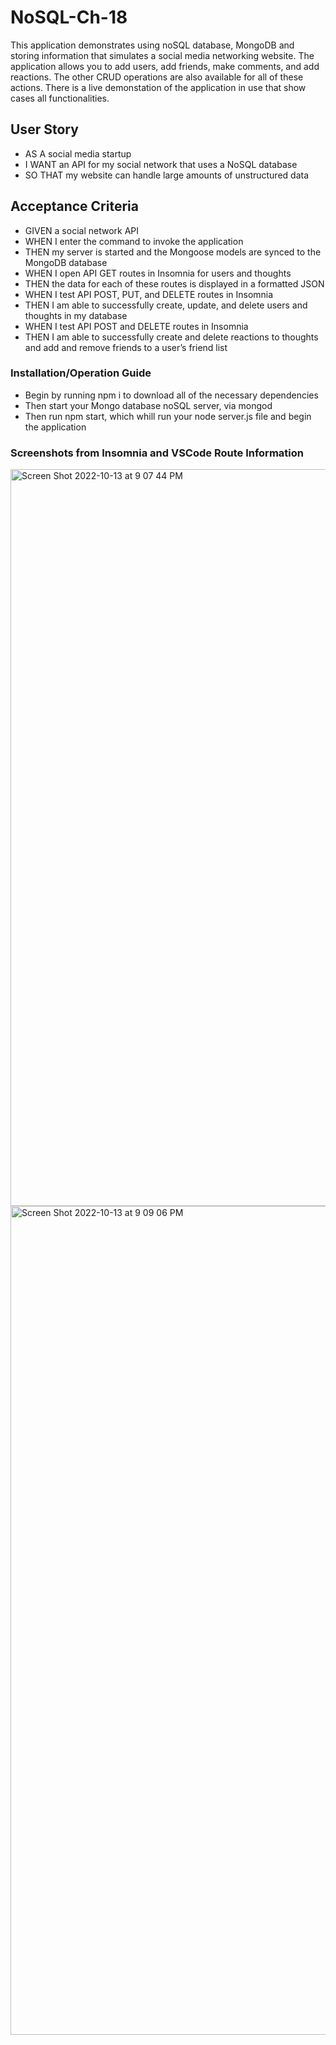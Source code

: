 # NoSQL-Ch-18
This application demonstrates using noSQL database, MongoDB and storing information that simulates a social media networking website. The application allows you to add users, add friends, make comments, and add reactions. The other CRUD operations are also available for all of these actions. There is a live demonstation of the application in use that show cases all functionalities.

## User Story
- AS A social media startup
- I WANT an API for my social network that uses a NoSQL database
- SO THAT my website can handle large amounts of unstructured data

## Acceptance Criteria

- GIVEN a social network API
- WHEN I enter the command to invoke the application
- THEN my server is started and the Mongoose models are synced to the MongoDB database
- WHEN I open API GET routes in Insomnia for users and thoughts
- THEN the data for each of these routes is displayed in a formatted JSON
- WHEN I test API POST, PUT, and DELETE routes in Insomnia
- THEN I am able to successfully create, update, and delete users and thoughts in my database
- WHEN I test API POST and DELETE routes in Insomnia
- THEN I am able to successfully create and delete reactions to thoughts and add and remove friends to a user’s friend list


### Installation/Operation Guide
- Begin by running npm i to download all of the necessary dependencies
- Then start your Mongo database noSQL server, via mongod
- Then run npm start, which whill run your node server.js file and begin the application


### Screenshots from Insomnia and VSCode Route Information

<img width="1179" alt="Screen Shot 2022-10-13 at 9 07 44 PM" src="https://user-images.githubusercontent.com/105763252/195740253-889dc09b-387b-4f81-9de5-2d753f473b44.png">


<img width="1326" alt="Screen Shot 2022-10-13 at 9 09 06 PM" src="https://user-images.githubusercontent.com/105763252/195740254-e62f4f0c-5d9d-46e9-9d4e-b259a74102a3.png">


